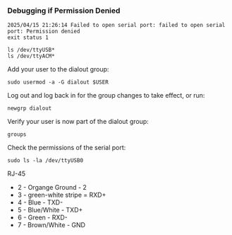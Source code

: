 
### Debugging if Permission Denied

```
2025/04/15 21:26:14 Failed to open serial port: failed to open serial port: Permission denied
exit status 1
```

```
ls /dev/ttyUSB*
ls /dev/ttyACM*
```

Add your user to the dialout group:

```
sudo usermod -a -G dialout $USER
```

Log out and log back in for the group changes to take effect, or run:

```
newgrp dialout
```

Verify your user is now part of the dialout group:

```
groups
```

Check the permissions of the serial port:

```
sudo ls -la /dev/ttyUSB0
```

RJ-45

- 2 - Organge Ground - 2
- 3 - green-white stripe = RXD+
- 4 - Blue - TXD- 
- 5 - Blue/White - TXD+
- 6 - Green - RXD-
- 7 - Brown/White - GND 